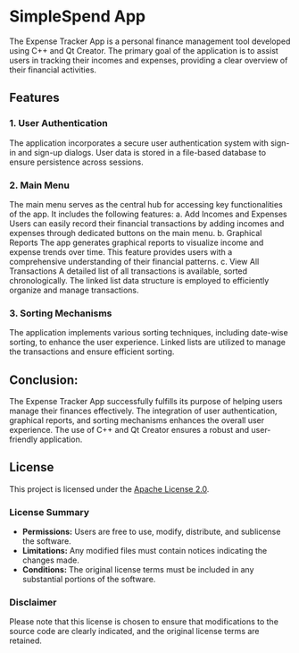 # SimpleSpend App
The Expense Tracker App is a personal finance management tool developed using C++ and Qt Creator. The primary goal of the application is to assist users in tracking their incomes and expenses, providing a clear overview of their financial activities.

## Features
### 1. User Authentication
The application incorporates a secure user authentication system with sign-in and sign-up dialogs. User data is stored in a file-based database to ensure persistence across sessions.
### 2. Main Menu
The main menu serves as the central hub for accessing key functionalities of the app. It includes the following features:
a. Add Incomes and Expenses
Users can easily record their financial transactions by adding incomes and expenses through dedicated buttons on the main menu.
b. Graphical Reports
The app generates graphical reports to visualize income and expense trends over time. This feature provides users with a comprehensive understanding of their financial patterns.
c. View All Transactions
A detailed list of all transactions is available, sorted chronologically. The linked list data structure is employed to efficiently organize and manage transactions.
### 3. Sorting Mechanisms
The application implements various sorting techniques, including date-wise sorting, to enhance the user experience. Linked lists are utilized to manage the transactions and ensure efficient sorting.

## Conclusion:
The Expense Tracker App successfully fulfills its purpose of helping users manage their finances effectively. The integration of user authentication, graphical reports, and sorting mechanisms enhances the overall user experience. The use of C++ and Qt Creator ensures a robust and user-friendly application.


## License

This project is licensed under the [Apache License 2.0](LICENSE).

### License Summary

- **Permissions:** Users are free to use, modify, distribute, and sublicense the software.
- **Limitations:** Any modified files must contain notices indicating the changes made.
- **Conditions:** The original license terms must be included in any substantial portions of the software.

### Disclaimer

Please note that this license is chosen to ensure that modifications to the source code are clearly indicated, and the original license terms are retained.
